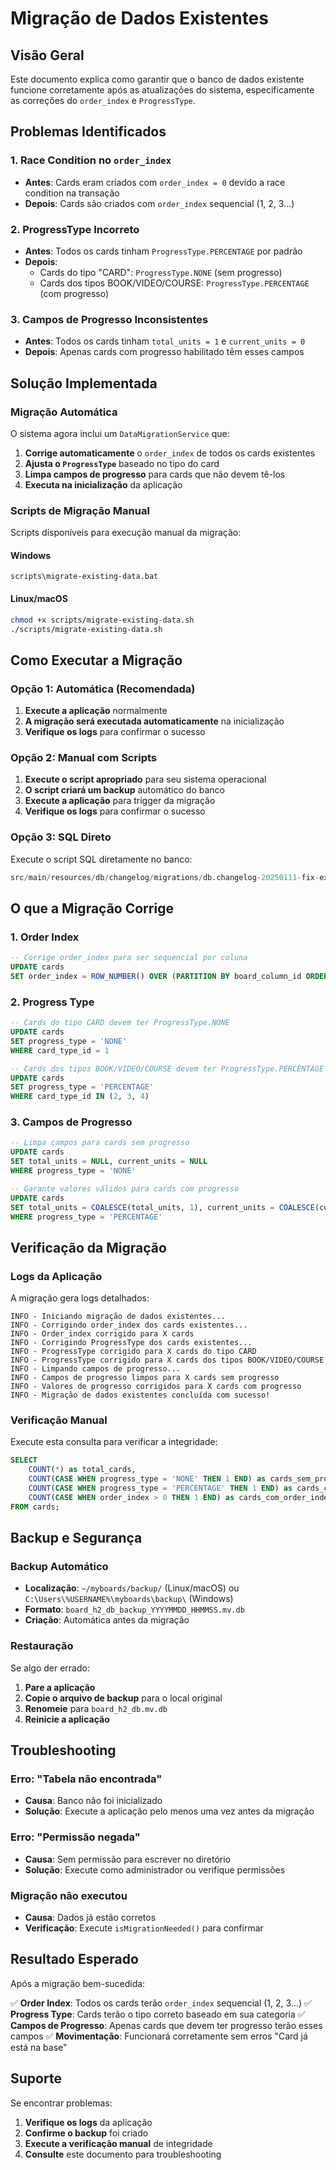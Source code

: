 # Migração de Dados Existentes

## Visão Geral

Este documento explica como garantir que o banco de dados existente funcione corretamente após as atualizações do sistema, especificamente as correções do `order_index` e `ProgressType`.

## Problemas Identificados

### 1. **Race Condition no `order_index`**
- **Antes**: Cards eram criados com `order_index = 0` devido a race condition na transação
- **Depois**: Cards são criados com `order_index` sequencial (1, 2, 3...)

### 2. **ProgressType Incorreto**
- **Antes**: Todos os cards tinham `ProgressType.PERCENTAGE` por padrão
- **Depois**: 
  - Cards do tipo "CARD": `ProgressType.NONE` (sem progresso)
  - Cards dos tipos BOOK/VIDEO/COURSE: `ProgressType.PERCENTAGE` (com progresso)

### 3. **Campos de Progresso Inconsistentes**
- **Antes**: Todos os cards tinham `total_units = 1` e `current_units = 0`
- **Depois**: Apenas cards com progresso habilitado têm esses campos

## Solução Implementada

### **Migração Automática**
O sistema agora inclui um `DataMigrationService` que:
1. **Corrige automaticamente** o `order_index` de todos os cards existentes
2. **Ajusta o `ProgressType`** baseado no tipo do card
3. **Limpa campos de progresso** para cards que não devem tê-los
4. **Executa na inicialização** da aplicação

### **Scripts de Migração Manual**
Scripts disponíveis para execução manual da migração:

#### **Windows**
```batch
scripts\migrate-existing-data.bat
```

#### **Linux/macOS**
```bash
chmod +x scripts/migrate-existing-data.sh
./scripts/migrate-existing-data.sh
```

## Como Executar a Migração

### **Opção 1: Automática (Recomendada)**
1. **Execute a aplicação** normalmente
2. **A migração será executada automaticamente** na inicialização
3. **Verifique os logs** para confirmar o sucesso

### **Opção 2: Manual com Scripts**
1. **Execute o script apropriado** para seu sistema operacional
2. **O script criará um backup** automático do banco
3. **Execute a aplicação** para trigger da migração
4. **Verifique os logs** para confirmar o sucesso

### **Opção 3: SQL Direto**
Execute o script SQL diretamente no banco:
```sql
src/main/resources/db/changelog/migrations/db.changelog-20250111-fix-existing-data.sql
```

## O que a Migração Corrige

### **1. Order Index**
```sql
-- Corrige order_index para ser sequencial por coluna
UPDATE cards 
SET order_index = ROW_NUMBER() OVER (PARTITION BY board_column_id ORDER BY creation_date ASC)
```

### **2. Progress Type**
```sql
-- Cards do tipo CARD devem ter ProgressType.NONE
UPDATE cards 
SET progress_type = 'NONE' 
WHERE card_type_id = 1

-- Cards dos tipos BOOK/VIDEO/COURSE devem ter ProgressType.PERCENTAGE
UPDATE cards 
SET progress_type = 'PERCENTAGE' 
WHERE card_type_id IN (2, 3, 4)
```

### **3. Campos de Progresso**
```sql
-- Limpa campos para cards sem progresso
UPDATE cards 
SET total_units = NULL, current_units = NULL 
WHERE progress_type = 'NONE'

-- Garante valores válidos para cards com progresso
UPDATE cards 
SET total_units = COALESCE(total_units, 1), current_units = COALESCE(current_units, 0)
WHERE progress_type = 'PERCENTAGE'
```

## Verificação da Migração

### **Logs da Aplicação**
A migração gera logs detalhados:
```
INFO - Iniciando migração de dados existentes...
INFO - Corrigindo order_index dos cards existentes...
INFO - Order_index corrigido para X cards
INFO - Corrigindo ProgressType dos cards existentes...
INFO - ProgressType corrigido para X cards do tipo CARD
INFO - ProgressType corrigido para X cards dos tipos BOOK/VIDEO/COURSE
INFO - Limpando campos de progresso...
INFO - Campos de progresso limpos para X cards sem progresso
INFO - Valores de progresso corrigidos para X cards com progresso
INFO - Migração de dados existentes concluída com sucesso!
```

### **Verificação Manual**
Execute esta consulta para verificar a integridade:
```sql
SELECT 
    COUNT(*) as total_cards,
    COUNT(CASE WHEN progress_type = 'NONE' THEN 1 END) as cards_sem_progresso,
    COUNT(CASE WHEN progress_type = 'PERCENTAGE' THEN 1 END) as cards_com_progresso,
    COUNT(CASE WHEN order_index > 0 THEN 1 END) as cards_com_order_index_valido
FROM cards;
```

## Backup e Segurança

### **Backup Automático**
- **Localização**: `~/myboards/backup/` (Linux/macOS) ou `C:\Users\%USERNAME%\myboards\backup\` (Windows)
- **Formato**: `board_h2_db_backup_YYYYMMDD_HHMMSS.mv.db`
- **Criação**: Automática antes da migração

### **Restauração**
Se algo der errado:
1. **Pare a aplicação**
2. **Copie o arquivo de backup** para o local original
3. **Renomeie** para `board_h2_db.mv.db`
4. **Reinicie a aplicação**

## Troubleshooting

### **Erro: "Tabela não encontrada"**
- **Causa**: Banco não foi inicializado
- **Solução**: Execute a aplicação pelo menos uma vez antes da migração

### **Erro: "Permissão negada"**
- **Causa**: Sem permissão para escrever no diretório
- **Solução**: Execute como administrador ou verifique permissões

### **Migração não executou**
- **Causa**: Dados já estão corretos
- **Verificação**: Execute `isMigrationNeeded()` para confirmar

## Resultado Esperado

Após a migração bem-sucedida:

✅ **Order Index**: Todos os cards terão `order_index` sequencial (1, 2, 3...)
✅ **Progress Type**: Cards terão o tipo correto baseado em sua categoria
✅ **Campos de Progresso**: Apenas cards que devem ter progresso terão esses campos
✅ **Movimentação**: Funcionará corretamente sem erros "Card já está na base"

## Suporte

Se encontrar problemas:
1. **Verifique os logs** da aplicação
2. **Confirme o backup** foi criado
3. **Execute a verificação manual** de integridade
4. **Consulte** este documento para troubleshooting
